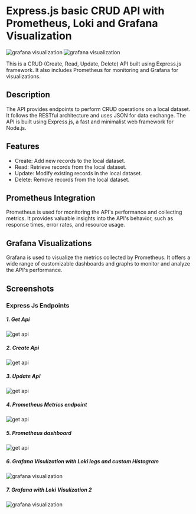 # Express.js basic CRUD API with Prometheus, Loki and Grafana Visualization

<img src="https://raw.githubusercontent.com/suriya4code/express_js_prometheus/main/images/prom_loki_2.png" alt="grafana visualization">

<img src="https://raw.githubusercontent.com/suriya4code/express_js_prometheus/main/images/prom_loki_1.png" alt="grafana visualization">

This is a CRUD (Create, Read, Update, Delete) API built using Express.js framework. It also includes Prometheus for monitoring and Grafana for visualizations.

## Description

The API provides endpoints to perform CRUD operations on a local dataset. It follows the RESTful architecture and uses JSON for data exchange. The API is built using Express.js, a fast and minimalist web framework for Node.js.

## Features

- Create: Add new records to the local dataset.
- Read: Retrieve records from the local dataset.
- Update: Modify existing records in the local dataset.
- Delete: Remove records from the local dataset.

## Prometheus Integration

Prometheus is used for monitoring the API's performance and collecting metrics. It provides valuable insights into the API's behavior, such as response times, error rates, and resource usage.

## Grafana Visualizations

Grafana is used to visualize the metrics collected by Prometheus. It offers a wide range of customizable dashboards and graphs to monitor and analyze the API's performance.

## Screenshots

### Express Js Endpoints

##### 1. Get Api

<img src="https://raw.githubusercontent.com/suriya4code/express_js_prometheus/main/images/express_api_prom_1.png" alt="get api">

##### 2. Create Api
<img src="https://raw.githubusercontent.com/suriya4code/express_js_prometheus/main/images/express_api_prom_2.png" alt="get api">

##### 3. Update Api
<img src="https://raw.githubusercontent.com/suriya4code/express_js_prometheus/main/images/express_api_prom_1.png" alt="get api">

##### 4. Prometheus Metrics endpoint
<img src="https://raw.githubusercontent.com/suriya4code/express_js_prometheus/main/images/prom_loki_3.png" alt="get api">


##### 5. Prometheus dashboard

<img src="https://raw.githubusercontent.com/suriya4code/express_js_prometheus/main/images/express_api_prom_3.png" alt="get api">


##### 6. Grafana Visulization with Loki logs and custom Histogram

<img src="https://raw.githubusercontent.com/suriya4code/express_js_prometheus/main/images/prom_loki_2.png" alt="grafana visualization">




##### 7. Grafana with Loki Visulization 2

<img src="https://raw.githubusercontent.com/suriya4code/express_js_prometheus/main/images/prom_loki_1.png" alt="grafana visualization">

